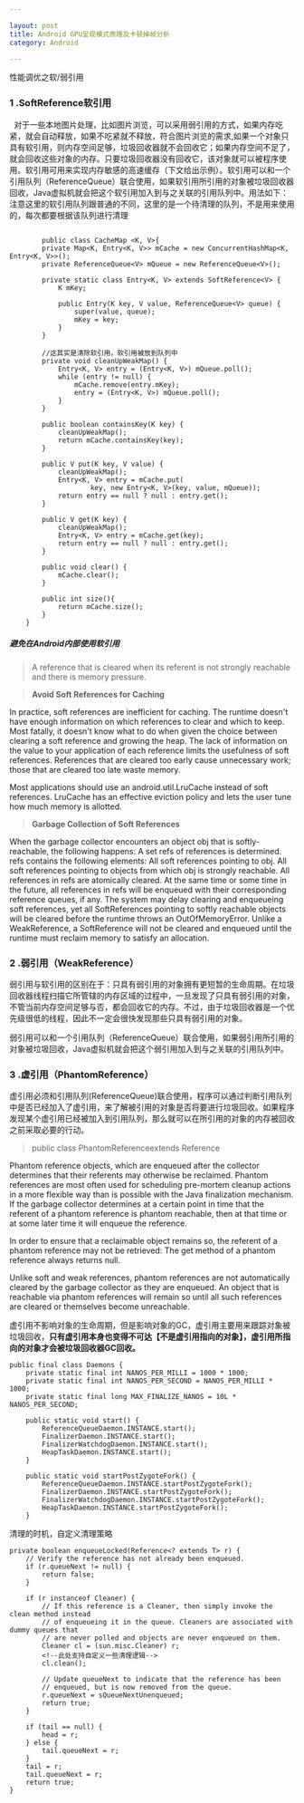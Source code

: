```yaml
---

layout: post
title: Android GPU呈现模式原理及卡顿掉帧分析
category: Android

---
```



性能调优之软/弱引用

### 1 .SoftReference软引用

  对于一些本地图片处理，比如图片浏览，可以采用弱引用的方式，如果内存吃紧，就会自动释放，如果不吃紧就不释放，符合图片浏览的需求,如果一个对象只具有软引用，则内存空间足够，垃圾回收器就不会回收它；如果内存空间不足了，就会回收这些对象的内存。只要垃圾回收器没有回收它，该对象就可以被程序使用。软引用可用来实现内存敏感的高速缓存（下文给出示例）。软引用可以和一个引用队列（ReferenceQueue）联合使用，如果软引用所引用的对象被垃圾回收器回收，Java虚拟机就会把这个软引用加入到与之关联的引用队列中。用法如下：注意这里的软引用队列跟普通的不同，这里的是一个待清理的队列，不是用来使用的，每次都要根据该队列进行清理
    
```

	    public class CacheMap <K, V>{
		private Map<K, Entry<K, V>> mCache = new ConcurrentHashMap<K, Entry<K, V>>();
		private ReferenceQueue<V> mQueue = new ReferenceQueue<V>();
		
		private static class Entry<K, V> extends SoftReference<V> {
			K mKey;
			
			public Entry(K key, V value, ReferenceQueue<V> queue) {
				super(value, queue);
				mKey = key;
			}
		}
		
		//这其实是清除软引用，软引用被放到队列中
		private void cleanUpWeakMap() {
	        Entry<K, V> entry = (Entry<K, V>) mQueue.poll();
	        while (entry != null) {
	        	mCache.remove(entry.mKey);
	            entry = (Entry<K, V>) mQueue.poll();
	        }
	    }
	
	    public boolean containsKey(K key) {
	        cleanUpWeakMap();
	        return mCache.containsKey(key);
	    }
	
	    public V put(K key, V value) {
	        cleanUpWeakMap();
	        Entry<K, V> entry = mCache.put(
	                key, new Entry<K, V>(key, value, mQueue));
	        return entry == null ? null : entry.get();
	    }
	
	    public V get(K key) {
	        cleanUpWeakMap();
	        Entry<K, V> entry = mCache.get(key);
	        return entry == null ? null : entry.get();
	    }
	
	    public void clear() {
	        mCache.clear();
	    }
	    
	    public int size(){
	    	return mCache.size();
	    }
	}

```
##### 避免在Android内部使用软引用

> A reference that is cleared when its referent is not strongly reachable and there is memory pressure.

> **Avoid Soft References for Caching**

 In practice, soft references are inefficient for caching. The runtime doesn't have enough information on which references to clear and which to keep. Most fatally, it doesn't know what to do when given the choice between clearing a soft reference and growing the heap.
The lack of information on the value to your application of each reference limits the usefulness of soft references. References that are cleared too early cause unnecessary work; those that are cleared too late waste memory.

 Most applications should use an android.util.LruCache instead of soft references. LruCache has an effective eviction policy and lets the user tune how much memory is allotted.

> **Garbage Collection of Soft References**

When the garbage collector encounters an object obj that is softly-reachable, the following happens:
A set refs of references is determined. refs contains the following elements:
All soft references pointing to obj.
All soft references pointing to objects from which obj is strongly reachable.
All references in refs are atomically cleared.
At the same time or some time in the future, all references in refs will be enqueued with their corresponding reference queues, if any.
The system may delay clearing and enqueueing soft references, yet all SoftReferences pointing to softly reachable objects will be cleared before the runtime throws an OutOfMemoryError.
Unlike a WeakReference, a SoftReference will not be cleared and enqueued until the runtime must reclaim memory to satisfy an allocation.


### 2 .弱引用（WeakReference）

弱引用与软引用的区别在于：只具有弱引用的对象拥有更短暂的生命周期。在垃圾回收器线程扫描它所管辖的内存区域的过程中，一旦发现了只具有弱引用的对象，不管当前内存空间足够与否，都会回收它的内存。不过，由于垃圾回收器是一个优先级很低的线程，因此不一定会很快发现那些只具有弱引用的对象。

弱引用可以和一个引用队列（ReferenceQueue）联合使用，如果弱引用所引用的对象被垃圾回收，Java虚拟机就会把这个弱引用加入到与之关联的引用队列中。

### 3 .虚引用（PhantomReference）

虚引用必须和引用队列(ReferenceQueue)联合使用，程序可以通过判断引用队列中是否已经加入了虚引用，来了解被引用的对象是否将要进行垃圾回收。如果程序发现某个虚引用已经被加入到引用队列，那么就可以在所引用的对象的内存被回收之前采取必要的行动。




> public class PhantomReference<T>extends Reference<T>

Phantom reference objects, which are enqueued after the collector determines that their referents may otherwise be reclaimed. Phantom references are most often used for scheduling pre-mortem cleanup actions in a more flexible way than is possible with the Java finalization mechanism.
If the garbage collector determines at a certain point in time that the referent of a phantom reference is phantom reachable, then at that time or at some later time it will enqueue the reference.

In order to ensure that a reclaimable object remains so, the referent of a phantom reference may not be retrieved: The get method of a phantom reference always returns null.

Unlike soft and weak references, phantom references are not automatically cleared by the garbage collector as they are enqueued. An object that is reachable via phantom references will remain so until all such references are cleared or themselves become unreachable.


虚引用不影响对象的生命周期，但是影响对象的GC，虚引用主要用来跟踪对象被垃圾回收，**只有虚引用本身也变得不可达【不是虚引用指向的对象】，虚引用所指向的对象才会被垃圾回收器GC回收。**


	public final class Daemons {
	    private static final int NANOS_PER_MILLI = 1000 * 1000;
	    private static final int NANOS_PER_SECOND = NANOS_PER_MILLI * 1000;
	    private static final long MAX_FINALIZE_NANOS = 10L * NANOS_PER_SECOND;
	
	    public static void start() {
	        ReferenceQueueDaemon.INSTANCE.start();
	        FinalizerDaemon.INSTANCE.start();
	        FinalizerWatchdogDaemon.INSTANCE.start();
	        HeapTaskDaemon.INSTANCE.start();
	    }
	
	    public static void startPostZygoteFork() {
	        ReferenceQueueDaemon.INSTANCE.startPostZygoteFork();
	        FinalizerDaemon.INSTANCE.startPostZygoteFork();
	        FinalizerWatchdogDaemon.INSTANCE.startPostZygoteFork();
	        HeapTaskDaemon.INSTANCE.startPostZygoteFork();
	    }
	    

清理的时机，自定义清理策略

    private boolean enqueueLocked(Reference<? extends T> r) {
        // Verify the reference has not already been enqueued.
        if (r.queueNext != null) {
            return false;
        }

        if (r instanceof Cleaner) {
            // If this reference is a Cleaner, then simply invoke the clean method instead
            // of enqueueing it in the queue. Cleaners are associated with dummy queues that
            // are never polled and objects are never enqueued on them.
            Cleaner cl = (sun.misc.Cleaner) r;
            <!--此处支持自定义一些清理逻辑-->
            cl.clean();

            // Update queueNext to indicate that the reference has been
            // enqueued, but is now removed from the queue.
            r.queueNext = sQueueNextUnenqueued;
            return true;
        }

        if (tail == null) {
            head = r;
        } else {
            tail.queueNext = r;
        }
        tail = r;
        tail.queueNext = r;
        return true;
    }	    